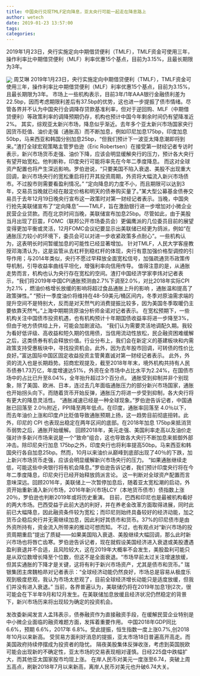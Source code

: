 ```yaml
---
title: 中国央行兑现TMLF定向降息，亚太央行可能一起走在降息路上
author: wetech
date: 2019-01-23 13:57:00
tags: 
categories: 
---
```

2019年1月23日，央行实施定向中期借贷便利（TMLF），TMLF资金可使用三年，操作利率比中期借贷便利（MLF）利率优惠15个基点，目前为3.15%，且最长期限为3年。
<!-- more -->
<img align="center" border="0" src="https://imgcdn.yicai.com/uppics/images/2019/01/8977ee759d11dd9ede1d32be38ea617b.jpg" />
周艾琳
2019年1月23日，央行实施定向中期借贷便利（TMLF），TMLF资金可使用三年，操作利率比中期借贷便利（MLF）利率优惠15个基点，目前为3.15%，且最长期限为3年。
市场上一些机构表示，目前3年/1年AAA银行金融债利差为22.5bp，因而考虑期限利差后有37.5bp的优势，这也进一步提振了债市情绪。尽管各界并不认为中国央行会调降存贷款基准利率，但对于逆回购、MLF（中期借贷便利）等政策利率的调降预期仍存，机构也预计中国今年剩余时间仍有望降准近2%。
其实，综观亚太新兴市场，降息似乎渐近。去年多个亚太新兴市场国家央行因货币贬值、油价走强（通胀高）而不断加息，例如印尼加息175bp，印度加息50bp，马来西亚和韩国分别加息25bp，“但我们预计下一波亚太降息潮即将到来。”渣打全球宏观策略主管罗伯逊（Eric Robertsen）在接受第一财经记者专访时表示，新兴市场货币走强、油价下降，应该会明显缓解央行的压力，预计各大央行有望开始宽松。他判断称，印度央行可能将率先在今年二季度降息。
而这对全球资产配置也将产生深远影响。罗伯逊说，“只要美国不陷入衰退、美股不出现重大回调，新兴市场央行的宽松重启将打开其投资周期，外资将大幅流入新兴市场债市。不过股市则需要看盈利情况。”
“定向降息的力度不小，而且期限可以达到3年，交易员当晚就已经在敲定价格和明天的债券购买量了。”某大型公募基金债券交易员于去年12月19日晚央行宣布这一政策时对第一财经记者表示。当晚，中国央行抢先美联储宣布了“定向降息”——TMLF，旨在激励银行进一步增加对小微企业民营企业贷款。而在北京时间当晚，美联储宣布加息25bp。尽管如此，由于美股当月出现了巨震，FOMC（联邦公开市场委员会）更偏鹰派的几位委员目前的展望变得更加平衡或灵活，12月FOMC会议纪要显示出美联储已经更为鸽派，例如“在通胀压力较小的环境下，委员会可以对进一步收紧政策多点耐心”。一些机构认为，这表明长时间暂缓加息的可能性已经显著增加。
针对TMLF，人民大学客座教授邓海清认为，这是监管从去杠杆到稳杠杆的体现，央行有意加强价格型调控的引导作用；与2014年类似，央行不愿过早释放全面宽松信号，加强疏通货币政策传导机制，引导收益率曲线平坦化，增强利率向信用传导。
值得注意的是，从通胀走势而言，机构也认为央行存在宽松的空间。渣打中国经济学家李炜对记者表示，“我们将2019年中国CPI通胀预测由2.7%下调至2.0%，对比2018年实际CPI为2.1% ，燃油价格增长放缓的影响将超过食品通胀上升的影响 ，通胀温和提高了政策弹性。”
“预计一季度油价将维持在48-59美元/桶区间内，冬季对原油需求端的提升空间不是特别大，反而是对天然气的消费提振比较多，因为美国冬季取暖仍主要依靠天然气。”上海中期期货原油分析师金诺对记者表示。
在宽松预期下，一些机构关注中国债市投资机遇，也有机构预计十年期国债收益率将进一步降至3%，但由于地方债供给上升，可能会加剧波动。
“我们认为需要灵活地调配久期。我较为看好低评级、高收益和短久期的信用债，当信用流动性放松，民企融资困难缓解之后，这类债券有机会释放价值。行业分布上，我们会在新定义的基建板块和内需政策支持受惠板块中，寻找投资机会。此外，因为去年股市回调，可转债的性价比良好。”富达国际中国区固定收益投资主管黄嘉诚对第一财经记者表示。
此外，外资的流入也是长期趋势。招商宏观提及，截至2018年年末，境外机构共持有人民币债券1.73万亿，年度增速达51%，外资在全市场中占比水平为2.24%，在国债市场中的占比已升至8.04%，全年抬升超过3个百分点。
通胀受到抑制并非个别现象，除了美国、欧洲、日本，连过去几年面临通胀压力的部分新兴市场国家，通胀也开始拐头向下。而随着货币开始反弹，通胀压力将进一步受到抑制，各大央行将有更大的降息灵活性。
“通胀减速已经是一种全球现象。”罗伯逊告诉记者，中国通胀已回落至 2.0％附近，PPI降至两年低点。在印度，通胀率回落至 4.0％以下，而去年油价上涨和印度卢比贬值导致通胀预期上扬，这一趋势目前彻底扭转。此外，印尼的 CPI 也表现出稳定在两年区间的底部。在2018年加息 175bp来抵消货币弱势之后，通胀开始缓解。
回顾2018年，美元走强、美国利率走高以及油价走强对许多新兴市场来说是一个“致命”组合，这也导致各大央行不断加息来抵御外部冲击。除印尼央行加息 175bp之外，印度央行也将利率提高50bp。马来西亚和韩国央行各自加息25bp。然而，10月以来油价从巅峰到底部出现了40％的下跌，加上新兴市场货币走强，应该会明显缓解新兴市场央行的压力。
“如果通胀继续走低，可能这些中央银行将有机会降息。”罗伯逊告诉记者，我们预计印度央行将在今年二季度降息，印尼央行已经开始释放鸽派言论。
这一判断对全球资产配置而言意味深远。回顾2016年，美联储上一次暂停加息后，随着亚太宽松潮的启动，外资开始重新涌入新兴市场，2016年新兴市场LCY（本地货币债市）债指数上涨 20％，罗伯逊也判断2019年或将历史重演。
目前，巴西和印尼也是最被机构看好的两大市场。巴西受益于此前大选的利好，并在养老金改革方面取得进展，同时此前已大幅降息，因此融资条件较为宽松；而印尼则始终具备较好的经济动能，加之货币企稳后央行并无需继续加息，因此利好其债市和货币。37%的印尼债市是由外资所持有，资金流入所带来的推动可想而知。
不过，也有观点对“新兴市场的投资周期重启”提出了质疑——如果美国陷入衰退、美股继续大幅回调，那么此时新兴市场也将唇亡齿寒。罗伯逊告诉记者，现在就假设美国经济进入衰退或美股遭遇盈利衰退并不合适，且风险较大，这在2019年大概率不会发生，美股盈利可能只是从双位数增长降至个位数，但这不是全面衰退。“市场早前太过关注增速放缓，但其实通胀的下降才是关键，这将有利于新兴市场资产，尤其是债市和货币。”
瑞银集团主席魏柏昻对记者表示：“全球经济动能仍然良好，市场总是容易从极度乐观到极度悲观，我认为市场太悲观了，目前全球经济增长动能只是适度放缓，但我们并没有进入衰退。”
当前，各界普遍认为，美联储仍将在2019年加息1到2次，很可能会在下半年9月和12月发生。在美联储加息放缓且经济状况仍然稳定的背景下，新兴市场历来将出现较为确定的投资机会。
 
 
发改委新闻发言人孟玮表示，债券融资作为直接融资手段，在缓解民营企业特别是中小微企业面临的融资难题方面，发挥着重要作用。
中国2018年GDP同比 6.6%，预期 6.6%，2017年 6.8%。受此提振，恒生指数一度上涨0.7%,创2018年10月以来新高。
受贸易方面利好消息的提振，亚太市场18日普遍高开高走。而美国政府持续停摆成为投资者的隐忧。
隔夜美股集体反弹收涨，考虑到英国脱欧可能会出现新的不确定性，亚太市场的交易表现相对谨慎。日经225盘中跌幅扩大，而其他亚太国家股市均现上涨。
在岸人民币对美元一度涨至6.74，突破上周五高点，刷新2018年7月以来新高，离岸人民币对美元也升破6.74大关。
